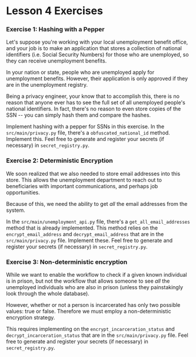 # Lesson 4 Exercises


### Exercise 1: Hashing with a Pepper

Let's suppose you're working with your local unemployment benefit office, and your job is to make an application that
stores a collection of national identifiers (i.e. Social Security Numbers) for those who are unemployed, so they can
receive unemployment benefits.

In your nation or state, people who are unemployed apply for unemployment benefits. However, their application is only
approved if they are in the unemployment registry.

Being a privacy engineer, your know that to accomplish this, there is no reason that anyone ever has to see the full set
of all unemployed people's national identifiers. In fact, there's no reason to even store copies of the SSN -- you can
simply hash them and compare the hashes.

Implement hashing with a pepper for SSNs in this exercise. In the `src/main/privacy.py` file,
there's a `obfuscated_national_id` method. Implement this. Feel free to generate and register your secrets (if
necessary) in `secret_registry.py`.


### Exercise 2: Deterministic Encryption 

We soon realized that we also needed to store email addresses into this store. This allows the unemployment department to
reach out to beneficiaries with important communications, and perhaps job opportunities.

Because of this, we need the ability to get _all_ the email addresses from the system.

In the `src/main/unemployment_api.py` file, there's a `get_all_email_addresses` method that is already
implemented. This method relies on the `encrypt_email_address` and `decrypt_email_address` that are in the
`src/main/privacy.py` file. Implement these. Feel free to generate and register your secrets (if necessary)
in `secret_registry.py`.


### Exercise 3: Non-deterministic encryption 

While we want to enable the workflow to check if a given known individual is in prison, but not the workflow that allows
someone to see _all_ the unemployed individuals who are also in prison (unless they painstakingly look through the
whole database).

However, whether or not a person is incarcerated has only two possible values: true or false. Therefore we must employ a
non-deterministic encryption strategy. 

This requires implementing on the `encrypt_incarceration_status` and `decrypt_incarceration_status` that are in the
`src/main/privacy.py` file. Feel free to generate and register your secrets (if necessary) in
`secret_registry.py`.